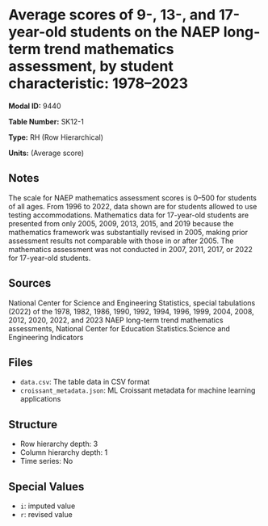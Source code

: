 # Average scores of 9-, 13-, and 17-year-old students on the NAEP long-term trend mathematics assessment, by student characteristic: 1978–2023

**Modal ID:** 9440

**Table Number:** SK12-1

**Type:** RH (Row Hierarchical)

**Units:** (Average score)

## Notes

The scale for NAEP mathematics assessment scores is 0–500 for students of all ages. From 1996 to 2022, data shown are for students allowed to use testing accommodations. Mathematics data for 17-year-old students are presented from only 2005, 2009, 2013, 2015, and 2019 because the mathematics framework was substantially revised in 2005, making prior assessment results not comparable with those in or after 2005. The mathematics assessment was not conducted in 2007, 2011, 2017, or 2022 for 17-year-old students.

## Sources

National Center for Science and Engineering Statistics, special tabulations (2022) of the 1978, 1982, 1986, 1990, 1992, 1994, 1996, 1999, 2004, 2008, 2012, 2020, 2022, and 2023 NAEP long-term trend mathematics assessments, National Center for Education Statistics.Science and Engineering Indicators

## Files

- `data.csv`: The table data in CSV format
- `croissant_metadata.json`: ML Croissant metadata for machine learning applications

## Structure

- Row hierarchy depth: 3
- Column hierarchy depth: 1
- Time series: No

## Special Values

- `i`: imputed value
- `r`: revised value
